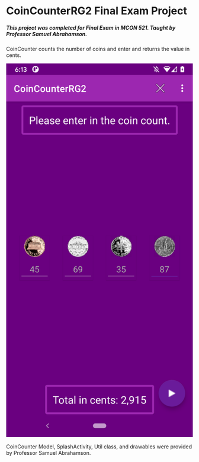 # CoinCounterRG2 Final Exam Project
##### This project was completed for Final Exam in MCON 521. Taught by Professor Samuel Abrahamson.

CoinCounter counts the number of coins and enter and returns the value in cents. 

![ALT](screenshots/after_calculation.png)

CoinCounter Model, SplashActivity, Util class, and drawables were provided by 
Professor Samuel Abrahamson.